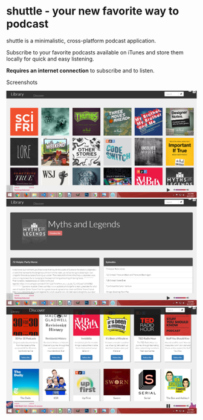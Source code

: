 # shuttle - your new favorite way to podcast

shuttle is a minimalistic, cross-platform podcast application.

Subscribe to your favorite podcasts available on iTunes and store them locally for quick and easy listening.

<b>Requires an internet connection</b> to subscribe and to listen.

Screenshots

<img src ='https://github.com/hendscot/shuttle/blob/master/assets/pod1.png'>

<img src = 'https://github.com/hendscot/shuttle/blob/master/assets/pod2.png'>

<img src = 'https://github.com/hendscot/shuttle/blob/master/assets/pod3.png'>


